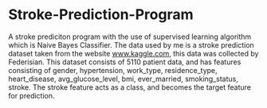 # Stroke-Prediction-Program
A stroke prediciton program with the use of supervised learning algorithm which is Naive Bayes Classifier. The data used by me is a stroke prediction dataset taken from the website www.kaggle.com, this data was collected by Federisian. This dataset consists of 5110 patient data, and has features consisting of gender, hypertension, work_type, residence_type, heart_disease, avg_glucose_level, bmi, ever_married, smoking_status, stroke. The stroke feature acts as a class, and becomes the target feature for prediction.
